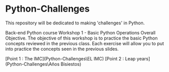 # Python-Challenges
This repository will be dedicated to making 'challenges' in Python.

Back-end Python course
Workshop 1 - Basic Python Operations
Overall Objective.
The objective of this workshop is to practice the basic Python concepts reviewed in the previous class. Each exercise will allow you to put into practice the concepts seen in the previous slides.

[Point 1 : The IMC](Python-Challenges\EL IMC)
[Point 2 : Leap years](Python-Challenges\Años Bisiestos)
